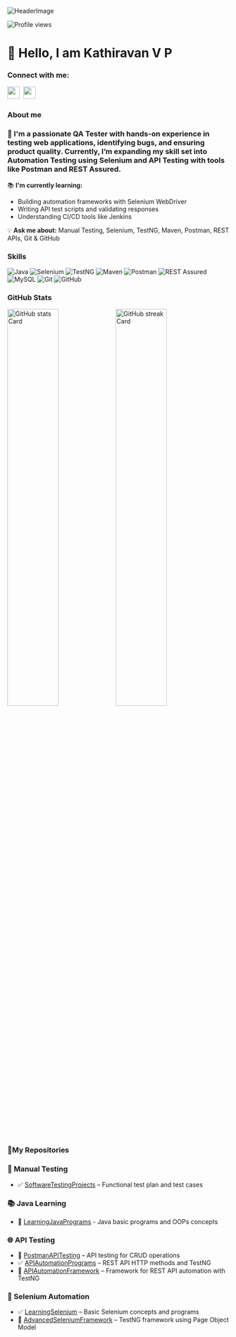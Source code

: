 ![HeaderImage](https://as2.ftcdn.net/v2/jpg/05/67/40/31/1000_F_567403147_WjV5fqGRjjPUkBOnXaaREKgVjZMC12M7.jpg)

![Profile views](https://komarev.com/ghpvc/?username=KathiravanVP&label=Profile%20views&color=0e75b6&style=flat)

<div id="toc">
  <ul align="left" style="list-style: none">
    <summary>
      <h1>
        👋 Hello, I am Kathiravan V P
      </h1>
    </summary>
  </ul>
</div>

**<h3 align="left">Connect with me:</h3>** 
<p align="left"><a href="https://www.linkedin.com/in/kathiravanvp" target="_blank">
  <img src="https://img.shields.io/badge/LinkedIn-0077B5?style=for-the-badge&logo=linkedin&logoColor=white" height="28" style="margin-right: 4px"></a> 
  <a href="https://github.com/KathiravanVP" target="_blank">
      <img src="https://img.shields.io/badge/GitHub-100000?style=for-the-badge&logo=github&logoColor=white" height="28" style="margin-right: 4px"></a></p>

    

**<h3 align="left">About me</h3>**
 **<h3 align="left">🚀 I'm a passionate QA Tester with hands-on experience in testing web applications, identifying bugs, and ensuring product quality. Currently, I’m expanding my skill set into Automation Testing using Selenium and API Testing with tools like Postman and REST Assured.</h3>**

📚 **I'm currently learning:**
  * Building automation frameworks with Selenium WebDriver
  * Writing API test scripts and validating responses
  * Understanding CI/CD tools like Jenkins

💡 **Ask me about:**  Manual Testing, Selenium, TestNG, Maven, Postman, REST APIs, Git & GitHub

 **<h3 align="left">Skills</h3>**
  
![Java](https://img.shields.io/badge/Java-ED8B00?style=for-the-badge&logo=java&logoColor=white)
![Selenium](https://img.shields.io/badge/Selenium-43B02A?style=for-the-badge&logo=selenium&logoColor=white)
![TestNG](https://img.shields.io/badge/TestNG-FFCC00?style=for-the-badge&logo=testng&logoColor=black)
![Maven](https://img.shields.io/badge/Maven-C71A36?style=for-the-badge&logo=apachemaven&logoColor=white)
![Postman](https://img.shields.io/badge/Postman-FF6C37?style=for-the-badge&logo=postman&logoColor=white)
![REST Assured](https://img.shields.io/badge/REST--Assured-6D6E71?style=for-the-badge)
![MySQL](https://img.shields.io/badge/MySQL-4479A1?style=for-the-badge&logo=mysql&logoColor=white)
![Git](https://img.shields.io/badge/Git-F05032?style=for-the-badge&logo=git&logoColor=white)
![GitHub](https://img.shields.io/badge/GitHub-181717?style=for-the-badge&logo=github&logoColor=white)

 **<h3 align="left">GitHub Stats</h3>**

<p align="left">
  <img width="48%" src="https://github-readme-stats.vercel.app/api?username=KathiravanVP&theme=react&hide_title=false&hide_rank=false&show_icons=false&include_all_commits=false&count_private=true&line_height=23" alt="GitHub stats Card" />
  <img width="48%" src="https://streak-stats.demolab.com/?user=KathiravanVP&theme=react&hide_border=false&date_format=M+j%5B%2C+Y%5D&mode=daily&hide_total_contributions=false&hide_current_streak=false&hide_longest_streak=false&card_height=200" alt="GitHub streak Card" />
</p>

### 📁My Repositories

### 📄 Manual Testing

- ✅ [SoftwareTestingProjects](https://github.com/KathiravaVP/SoftwareTestingProjects) – Functional test plan and test cases

### 📚 Java Learning

- 📘 [LearningJavaPrograms](https://github.com/KathiravaVP/SoftwareTestingProjects) - Java basic programs and OOPs concepts

### 🌐 API Testing

- 🧪 [PostmanAPITesting](https://github.com/KathiravaVP/PostmanAPITesting) – API testing for CRUD operations
- ✅ [APIAutomationPrograms](https://github.com/KathiravaVP/ATB11xAPIAutomationPrograms) – REST API HTTP methods and TestNG
- 🔄 [APIAutomationFramework](https://github.com/KathiravaVP/APIAutomationFrameworkATB11x) – Framework for REST API automation with TestNG

### 🔧 Selenium Automation

- ✅ [LearningSelenium](https://github.com/KathiravaVP/LearningSeleniumATB11x) – Basic Selenium concepts and programs
- 🔄 [AdvancedSeleniumFramework](https://github.com/KathiravaVP/ATB11xAdvancedSeleniumFramework) – TestNG framework using Page Object Model

